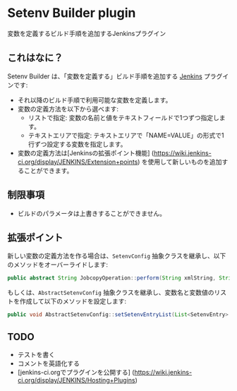 Setenv Builder plugin
=====================

変数を定義するビルド手順を追加するJenkinsプラグイン

これはなに？
------------

Setenv Builder は、「変数を定義する」ビルド手順を追加する [Jenkins](http://jenkins-ci.org/) プラグインです: 
* それ以降のビルド手順で利用可能な変数を定義します。
* 変数の定義方法を以下から選べます:
	* リストで指定: 変数の名前と値をテキストフィールドで1つずつ指定します。
	* テキストエリアで指定: テキストエリアで「NAME=VALUE」の形式で1行ずつ設定する変数を指定します。
* 変数の定義方法は[Jenkinsの拡張ポイント機能] (https://wiki.jenkins-ci.org/display/JENKINS/Extension+points) を使用して新しいものを追加することができます。

制限事項
--------

* ビルドのパラメータは上書きすることができません。

拡張ポイント
------------

新しい変数の定義方法を作る場合は、`SetenvConfig` 抽象クラスを継承し、以下のメソッドをオーバーライドします:

```java
public abstract String JobcopyOperation::perform(String xmlString, String encoding, EnvVars env, PrintStream logger);
```

もしくは、`AbstractSetenvConfig` 抽象クラスを継承し、変数名と変数値のリストを作成して以下のメソッドを設定します:

```java
public void AbstractSetenvConfig::setSetenvEntryList(List<SetenvEntry> setenvEntryList);

```

TODO
----

* テストを書く
* コメントを英語化する
* [jenkins-ci.orgでプラグインを公開する] (https://wiki.jenkins-ci.org/display/JENKINS/Hosting+Plugins)
